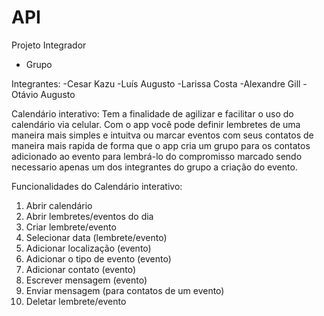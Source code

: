 # API
Projeto Integrador
- Grupo 

Integrantes: 
-Cesar Kazu
-Luís Augusto
-Larissa Costa
-Alexandre Gill
-Otávio Augusto



Calendário interativo: Tem a finalidade de agilizar e facilitar o uso do calendário via celular. Com o app você pode definir lembretes de uma maneira mais simples e intuitva ou marcar eventos com seus contatos de maneira mais rapida  de forma que o app cria um grupo para os contatos adicionado ao evento para lembrá-lo do compromisso marcado sendo necessario apenas um dos integrantes do grupo a criação do evento. 



  
Funcionalidades do Calendário interativo:
1.	Abrir calendário
2.	Abrir lembretes/eventos do dia
3.	Criar lembrete/evento
4.	Selecionar data (lembrete/evento)
5.	Adicionar localização (evento)
6.	Adicionar o tipo de evento (evento)
7.	Adicionar contato (evento)
8.	Escrever mensagem (evento)
9.	Enviar mensagem (para contatos de um evento)
10.	Deletar lembrete/evento
